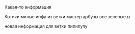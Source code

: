 Какая-то информация 

Котики милые 
инфа из ветки мастер
арбузы все зеленые.ы

новая информация для ветки пипипупу